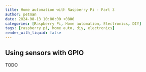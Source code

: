 ```yaml
---
title: Home automation with Raspberry Pi - Part 3
author: petman
date: 2024-08-13 10:00:00 +0800
categories: [Raspberry Pi, Home automation, Electronics, DIY]
tags: [raspberry pi, home auto, diy, electronics]
render_with_liquid: false
---
```


## Using sensors with GPIO 

TODO




